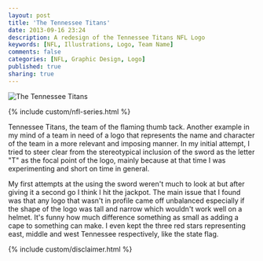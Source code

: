 ```yaml
---
layout: post
title: 'The Tennessee Titans'
date: 2013-09-16 23:24
description: A redesign of the Tennessee Titans NFL Logo
keywords: [NFL, Illustrations, Logo, Team Name]
comments: false
categories: [NFL, Graphic Design, Logo]
published: true
sharing: true
---
```


<div class="post-thumb">
    <img src="{{ root_url }}/assets/images/work/blog/AFCS-Tennessee.jpg" alt="The Tennessee Titans" />
</div>

{% include custom/nfl-series.html %}

Tennessee Titans, the team of the flaming thumb tack. Another example in my mind of a team in need of a logo that represents the name and character of the team in a more relevant and imposing manner. In my initial attempt, I tried to steer clear from the stereotypical inclusion of the sword as the letter "T" as the focal point of the logo, mainly because at that time I was experimenting and short on time in general. 

My first attempts at the using the sword weren't much to look at but after giving it a second go I think I hit the jackpot. The main issue that I found was that any logo that wasn't in profile came off unbalanced especially if the shape of the logo was tall and narrow which wouldn't work well on a helmet. It's funny how much difference something as small as adding a cape to something can make. I even kept the three red stars representing east, middle and west Tennessee respectively, like the state flag.

{% include custom/disclaimer.html %}